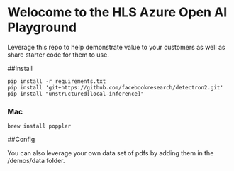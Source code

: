 # Welocome to the HLS Azure Open AI Playground

Leverage this repo to help demonstrate value to your customers as well as share starter code for them to use.

##Install 

```
pip install -r requirements.txt
pip install 'git+https://github.com/facebookresearch/detectron2.git'
pip install "unstructured[local-inference]"
```

### Mac

```
brew install poppler
```


##Config

You can also leverage your own data set of pdfs by adding them in the /demos/data folder.